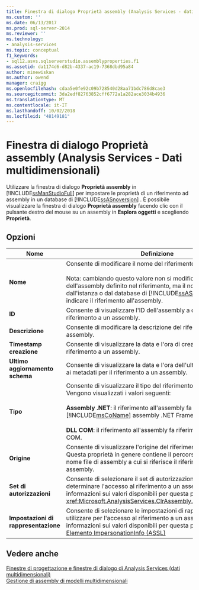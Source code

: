```yaml
---
title: Finestra di dialogo Proprietà assembly (Analysis Services - dati multidimensionali) | Microsoft Docs
ms.custom: ''
ms.date: 06/13/2017
ms.prod: sql-server-2014
ms.reviewer: ''
ms.technology:
- analysis-services
ms.topic: conceptual
f1_keywords:
- sql12.asvs.sqlserverstudio.assemblyproperties.f1
ms.assetid: da1174d6-d82b-4337-ac19-7368dbd95a84
author: minewiskan
ms.author: owend
manager: craigg
ms.openlocfilehash: cdaa5e0fe92c09b728540d28aa71bdc786d8cae3
ms.sourcegitcommit: 3da2edf82763852cff6772a1a282ace3034b4936
ms.translationtype: MT
ms.contentlocale: it-IT
ms.lasthandoff: 10/02/2018
ms.locfileid: "48149181"
---
```

# <a name="assembly-properties-dialog-box-analysis-services---multidimensional-data"></a>Finestra di dialogo Proprietà assembly (Analysis Services - Dati multidimensionali)
  Utilizzare la finestra di dialogo **Proprietà assembly** in [!INCLUDE[ssManStudioFull](../includes/ssmanstudiofull-md.md)] per impostare le proprietà di un riferimento ad assembly in un database di [!INCLUDE[ssASnoversion](../includes/ssasnoversion-md.md)] . È possibile visualizzare la finestra di dialogo **Proprietà assembly** facendo clic con il pulsante destro del mouse su un assembly in **Esplora oggetti** e scegliendo **Proprietà**.  
  
## <a name="options"></a>Opzioni  
  
|Nome|Definizione|  
|----------|----------------|  
|**Nome**|Consente di modificare il nome del riferimento a un assembly.<br /><br /> Nota: cambiando questo valore non si modifica il nome dell'assembly definito nel riferimento, ma il nome usato dall'istanza o dal database di [!INCLUDE[ssASnoversion](../includes/ssasnoversion-md.md)] per indicare il riferimento all'assembly.|  
|**ID**|Consente di visualizzare l'ID dell'assembly a cui si riferisce il riferimento a un assembly.|  
|**Descrizione**|Consente di modificare la descrizione del riferimento a un assembly.|  
|**Timestamp creazione**|Consente di visualizzare la data e l'ora di creazione del riferimento a un assembly.|  
|**Ultimo aggiornamento schema**|Consente di visualizzare la data e l'ora dell'ultimo aggiornamento ai metadati per il riferimento a un assembly.|  
|**Tipo**|Consente di visualizzare il tipo del riferimento a un assembly. Vengono visualizzati i valori seguenti:<br /><br /> **Assembly .NET**: il riferimento all'assembly fa riferimento a un [!INCLUDE[msCoName](../includes/msconame-md.md)] assembly .NET Framework.<br /><br /> **DLL COM**: il riferimento all'assembly fa riferimento a una libreria COM.|  
|**Origine**|Consente di visualizzare l'origine del riferimento a un assembly. Questa proprietà in genere contiene il percorso completo e il nome file di assembly a cui si riferisce il riferimento a un assembly.|  
|**Set di autorizzazioni**|Consente di selezionare il set di autorizzazioni utilizzato per determinare l'accesso al riferimento a un assembly. Per altre informazioni sui valori disponibili per questa proprietà, vedere <xref:Microsoft.AnalysisServices.ClrAssembly.PermissionSet%2A>.|  
|**Impostazioni di rappresentazione**|Consente di selezionare le impostazioni di rappresentazione da utilizzare per l'accesso al riferimento a un assembly. Per altre informazioni sui valori disponibili per questa proprietà, vedere [Elemento ImpersonationInfo &#40;ASSL&#41;](scripting/properties/impersonationinfo-element-assl.md)|  
  
## <a name="see-also"></a>Vedere anche  
 [Finestre di progettazione e finestre di dialogo di Analysis Services &#40;dati multidimensionali&#41;](analysis-services-designers-and-dialog-boxes-multidimensional-data.md)   
 [Gestione di assembly di modelli multidimensionali](multidimensional-models/multidimensional-model-assemblies-management.md)  
  
  
